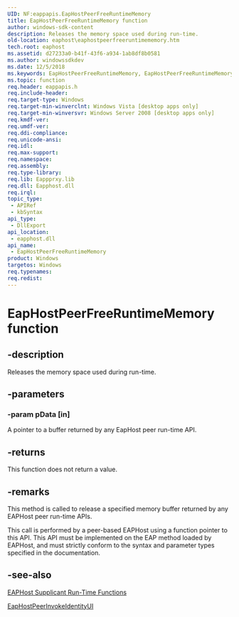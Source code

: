 ```yaml
---
UID: NF:eappapis.EapHostPeerFreeRuntimeMemory
title: EapHostPeerFreeRuntimeMemory function
author: windows-sdk-content
description: Releases the memory space used during run-time.
old-location: eaphost\eaphostpeerfreeruntimememory.htm
tech.root: eaphost
ms.assetid: d27233a0-b41f-43f6-a934-1ab8df8b0581
ms.author: windowssdkdev
ms.date: 12/5/2018
ms.keywords: EapHostPeerFreeRuntimeMemory, EapHostPeerFreeRuntimeMemory function [EAPHost], eaphost.eaphostpeerfreeruntimememory, eappapis/ EapHostPeerFreeRuntimeMemory
ms.topic: function
req.header: eappapis.h
req.include-header: 
req.target-type: Windows
req.target-min-winverclnt: Windows Vista [desktop apps only]
req.target-min-winversvr: Windows Server 2008 [desktop apps only]
req.kmdf-ver: 
req.umdf-ver: 
req.ddi-compliance: 
req.unicode-ansi: 
req.idl: 
req.max-support: 
req.namespace: 
req.assembly: 
req.type-library: 
req.lib: Eappprxy.lib
req.dll: Eapphost.dll
req.irql: 
topic_type:
 - APIRef
 - kbSyntax
api_type:
 - DllExport
api_location:
 - eapphost.dll
api_name:
 - EapHostPeerFreeRuntimeMemory
product: Windows
targetos: Windows
req.typenames: 
req.redist: 
---
```


# EapHostPeerFreeRuntimeMemory function


## -description


Releases the memory space used during run-time.


## -parameters




### -param pData [in]

A pointer to a buffer returned by any EapHost peer run-time API.


## -returns



This function does not return a value. 




## -remarks



This method is called to release a specified memory buffer returned by any  EAPHost peer run-time APIs.

This call is performed by a peer-based EAPHost using a function pointer to this API. This API must be implemented on the EAP method loaded by EAPHost, and must strictly conform to the syntax and parameter types specified in the documentation.




## -see-also




<a href="https://msdn.microsoft.com/b1c473ba-9a12-4929-b4d0-27262117e9c0">EAPHost Supplicant Run-Time Functions</a>



<a href="https://msdn.microsoft.com/48c48162-44d8-45d2-9147-5bf006d493b5">EapHostPeerInvokeIdentityUI</a>
 

 

